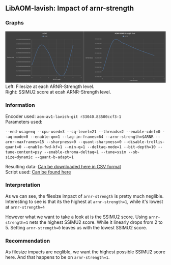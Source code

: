 ## LibAOM-lavish: Impact of arnr-strength
### Graphs

![Two graphs](./graph.png)
Left: Filesize at each ARNR-Strength level.  
Right: SSIMU2 score at ecah ARNR-Strength level.

### Information
Encoder used: `aom-av1-lavish-git r33040.83500ccf3-1`  
Parameters used:
```
--end-usage=q --cpu-used=3 --cq-level=21 --threads=2 --enable-cdef=0 --aq-mode=0 --enable-qm=1 --lag-in-frames=64 --arnr-strength=$ARNR --arnr-maxframes=15 --sharpness=0 --quant-sharpness=0 --disable-trellis-quant=0 --enable-fwd-kf=1 --min-q=1 --deltaq-mode=1 --bit-depth=10 --tune-content=psy --enable-chroma-deltaq=1 --tune=ssim --sb-size=dynamic --quant-b-adapt=1  
```
Resulting data: [Can be downloaded here in CSV format](./data.csv)  
Script used: [Can be found here](./run-test.sh)  

### Interpretation
As we can see, the filesize impact of `arnr-strength` is pretty much neglible.  
Interesting to see is that its the highest at `arnr-strength=1`, while it's lowest at `arnr-strength=4`

However what we want to take a look at is the SSIMU2 score.
Using `arnr-strength=1` nets the highest SSIMU2 score. While it linearly drops from 2 to 5. Setting `arnr-strength=0` leaves us with the lowest SSIMU2 score.

### Recommendation
As filesize impacts are neglible, we want the highest possible SSIMU2 score here. And that happens to be on `arnr-strength=1`.